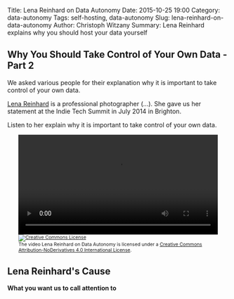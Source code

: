 Title: Lena Reinhard on Data Autonomy
Date: 2015-10-25 19:00
Category: data-autonomy
Tags: self-hosting, data-autonomy
Slug: lena-reinhard-on-data-autonomy
Author: Christoph Witzany
Summary: Lena Reinhard explains why you should host your data yourself

Why You Should Take Control of Your Own Data - Part 2
-----------------------------------------------------

We asked various people for their explanation why it is important to take
control of your own data.

[Lena Reinhard](http://lenareinhard.com/) is a professional photographer (...).
She gave us her statement at the Indie Tech Summit in July 2014 in Brighton.

Listen to her explain why it is important to take control of your
own data.

<div style="text-align: center;">
<video controls style="width: 90%">
  <source src="{filename}/video/lena-reinhard.mp4" type="video/mp4">
  <source src="{filename}/video/lena-reinhard.webm" type="video/webm">
  Your browser does not support the <code>video</code> element.
</video>
<span style="width: 90%; display: inline-block; text-align: left; font-size: 8pt">
<a rel="license" href="http://creativecommons.org/licenses/by-nd/4.0/">
  <img alt="Creative Commons License" style="border-width:0" src="https://i.creativecommons.org/l/by-nd/4.0/80x15.png" />
</a>
<br />
The video <span xmlns:dct="http://purl.org/dc/terms/" property="dct:title">Lena Reinhard on Data Autonomy</span>
 is licensed under a
 <a rel="license" href="http://creativecommons.org/licenses/by-nd/4.0/">Creative Commons Attribution-NoDerivatives 4.0 International License</a>.

</span>
</div>

Lena Reinhard's Cause
---------------------

**What you want us to call attention to**
